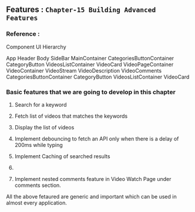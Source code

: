 ## Features : `Chapter-15 Building Advanced Features`

### Reference :

<ans>Component UI Hierarchy </ans>

App
Header
Body
SideBar
MainContainer
CategoriesButtonContainer
CategoryButton
VideosListContainer
VideoCard
VideoPageContainer
VideoContainer
VideoStream
VideoDescription
VideoComments
CategoriesButtonContainer
CategoryButton
VideosListContainer
VideoCard

### Basic features that we are going to develop in this chapter

1. Search for a keyword

2. Fetch list of videos that matches the keywords

3. Display the list of videos

4. Implement debouncing to fetch an API only when there is a delay of 200ms while typing

5. Implement Caching of searched results

6.

7. Implement nested comments feature in Video Watch Page under comments section.

All the above fetaured are generic and important which can be used in almost every application.

